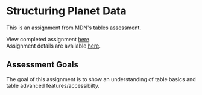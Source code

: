 # Structuring Planet Data
This is an assignment from MDN's tables assessment.<br>

View completed assignment <a href="https://christopherl2021.github.io/structuring-planet-data/">here</a>.<br>
Assignment details are available <a href="https://developer.mozilla.org/en-US/docs/Learn/HTML/Tables/Structuring_planet_data">here</a>.

## Assessment Goals
The goal of this assignment is to show an understanding of table basics and<br>
table advanced features/accessibilty.